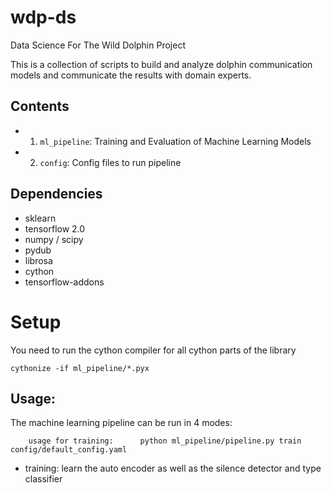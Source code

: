 # wdp-ds
Data Science For The Wild Dolphin Project

This is a collection of scripts to build and analyze dolphin communication models
and communicate the results with domain experts. 

## Contents

+ 1) `ml_pipeline`: Training and Evaluation of Machine Learning Models
+ 2) `config`: Config files to run pipeline

## Dependencies
+ sklearn
+ tensorflow 2.0
+ numpy / scipy
+ pydub
+ librosa
+ cython
+ tensorflow-addons

# Setup
You need to run the cython compiler for all cython parts of the library
```
cythonize -if ml_pipeline/*.pyx
```

## Usage:
The machine learning pipeline can be run in 4 modes:
```
    usage for training:      python ml_pipeline/pipeline.py train config/default_config.yaml
```

+ training:   learn the auto encoder as well as the silence detector and type classifier 

